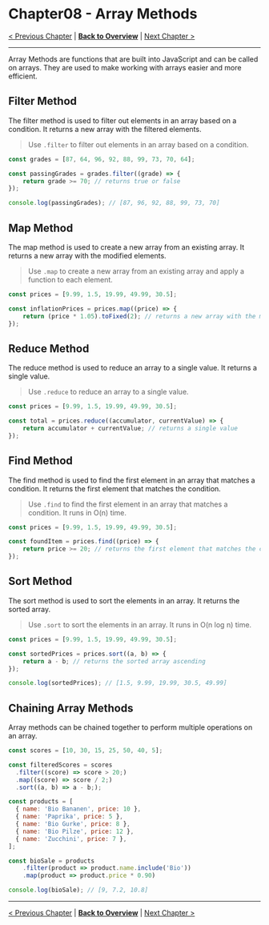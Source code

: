 # Chapter08 - Array Methods

[< Previous Chapter](/Modern-Javascript-Course/chapter06-FormAndFormEvents) | [**Back to Overview**](/Modern-Javascript-Course/) | [Next Chapter >](/Modern-Javascript-Course/chapter10-DatesAndTimes)

---

Array Methods are functions that are built into JavaScript and can be called on arrays. They are used to make working with arrays easier and more efficient.

## Filter Method

The filter method is used to filter out elements in an array based on a condition. It returns a new array with the filtered elements.

> Use `.filter` to filter out elements in an array based on a condition.

```javascript
const grades = [87, 64, 96, 92, 88, 99, 73, 70, 64];

const passingGrades = grades.filter((grade) => {
	return grade >= 70; // returns true or false
});

console.log(passingGrades); // [87, 96, 92, 88, 99, 73, 70]
```

## Map Method

The map method is used to create a new array from an existing array. It returns a new array with the modified elements.

> Use `.map` to create a new array from an existing array and apply a function to each element.

```javascript
const prices = [9.99, 1.5, 19.99, 49.99, 30.5];

const inflationPrices = prices.map((price) => {
	return (price * 1.05).toFixed(2); // returns a new array with the modified elements
});
```

## Reduce Method

The reduce method is used to reduce an array to a single value. It returns a single value.

> Use `.reduce` to reduce an array to a single value.

```javascript
const prices = [9.99, 1.5, 19.99, 49.99, 30.5];

const total = prices.reduce((accumulator, currentValue) => {
	return accumulator + currentValue; // returns a single value
});
```

## Find Method

The find method is used to find the first element in an array that matches a condition. It returns the first element that matches the condition.

> Use `.find` to find the first element in an array that matches a condition. It runs in O(n) time.

```javascript
const prices = [9.99, 1.5, 19.99, 49.99, 30.5];

const foundItem = prices.find((price) => {
	return price >= 20; // returns the first element that matches the condition
});
```

## Sort Method

The sort method is used to sort the elements in an array. It returns the sorted array.

> Use `.sort` to sort the elements in an array. It runs in O(n log n) time.

```javascript
const prices = [9.99, 1.5, 19.99, 49.99, 30.5];

const sortedPrices = prices.sort((a, b) => {
	return a - b; // returns the sorted array ascending
});

console.log(sortedPrices); // [1.5, 9.99, 19.99, 30.5, 49.99]
```

## Chaining Array Methods

Array methods can be chained together to perform multiple operations on an array.

```javascript
const scores = [10, 30, 15, 25, 50, 40, 5];

const filteredScores = scores
  .filter((score) => score > 20;)
  .map((score) => score / 2;)
  .sort((a, b) => a - b;);

const products = [
  { name: 'Bio Bananen', price: 10 },
  { name: 'Paprika', price: 5 },
  { name: 'Bio Gurke', price: 8 },
  { name: 'Bio Pilze', price: 12 },
  { name: 'Zucchini', price: 7 },
];

const bioSale = products
    .filter(product => product.name.include('Bio'))
    .map(product => product.price * 0.90)

console.log(bioSale); // [9, 7.2, 10.8]

```

---

[< Previous Chapter](/Modern-Javascript-Course/chapter06-FormAndFormEvents) | [**Back to Overview**](/Modern-Javascript-Course/) | [Next Chapter >](/Modern-Javascript-Course/chapter10-DatesAndTimes)
